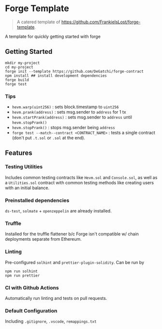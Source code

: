# Forge Template
> A catered template of https://github.com/FrankieIsLost/forge-template.

A template for quickly getting started with forge

## Getting Started

```
mkdir my-project
cd my-project
forge init --template https://github.com/DeGatchi/forge-contract
npm install ## install development dependencies
forge build
forge test
```

### Tips
- `hevm.warp(uint256)` : sets block.timestamp to `uint256`
- `hevm.prank(address)` : sets msg.sender to `address` for 1 tx
- `hevm.startPrank(address)` : sets msg.sender to `address` until `hevm.stopPrank()`
- `hevm.stopPrank()` : stops msg.sender being `address`
- `forge test --match--contract <CONTRACT_NAME>` : tests a single contract (don't put `.t.sol` or `.sol` at the end).
 
## Features

### Testing Utilities

Includes common testing contracts like `Hevm.sol` and `Console.sol`, as well as a `Utilities.sol` contract with common testing methods like creating users with an initial balance.

### Preinstalled dependencies

`ds-test`, `solmate` + `openzeppelin` are already installed.

### Truffle 

Installed for the truffle flattener b/c Forge isn't compatible w/ chain deployments separate from Ethereum.

### Linting

Pre-configured `solhint` and `prettier-plugin-solidity`. Can be run by

```
npm run solhint
npm run prettier
```

### CI with Github Actions

Automatically run linting and tests on pull requests.

### Default Configuration

Including `.gitignore`, `.vscode`, `remappings.txt`
